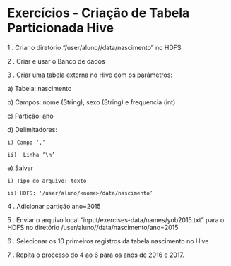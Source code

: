 # Exercícios - Criação de Tabela Particionada Hive


1 . Criar o diretório “/user/aluno/<nome>/data/nascimento” no HDFS

2 . Criar e usar o Banco de dados <nome>

3 . Criar uma tabela externa no Hive com os parâmetros:

  a) Tabela: nascimento

  b) Campos: nome (String), sexo (String) e frequencia (int)

  c) Partição: ano

  d) Delimitadores:

    i) Campo ‘,’

    ii)  Linha ‘\n’

  e) Salvar

    i) Tipo do arquivo: texto

    ii) HDFS: '/user/aluno/<nome>/data/nascimento’

4 . Adicionar partição ano=2015

5 . Enviar o arquivo local “input/exercises-data/names/yob2015.txt” para o HDFS no diretório /user/aluno/<nome>/data/nascimento/ano=2015

6 . Selecionar os 10 primeiros registros da tabela nascimento no Hive

7 . Repita o processo do 4 ao 6 para os anos de 2016 e 2017.
